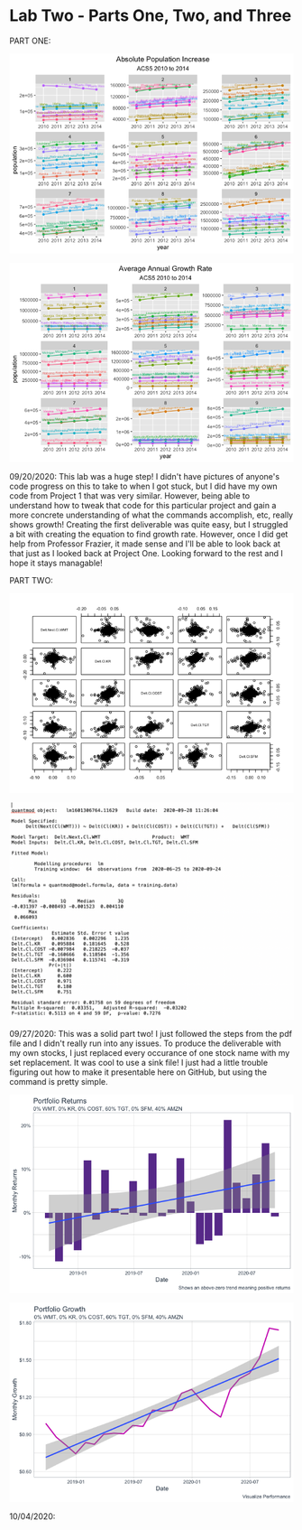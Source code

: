 # Lab Two - Parts One, Two, and Three

PART ONE:

![](absolute_pop_increase.png)

![](avg_annual_growth_rt.png)

09/20/2020: This lab was a huge step! I didn't have pictures of anyone's code progress on this to take to when I got stuck, but I did have my own code from Project 1 that was very similar. However, being able to understand how to tweak that code for this particular project and gain a more concrete understanding of what the commands accomplish, etc, really shows growth! Creating the first deliverable was quite easy, but I struggled a bit with creating the equation to find growth rate. However, once I did get help from Professor Frazier, it made sense and I'll be able to look back at that just as I looked back at Project One. Looking forward to the rest and I hope it stays managable!

PART TWO:

![](lab2_part2_deliverable_1.png)

![](lab2_part2_deliverable2.png)

09/27/2020: This was a solid part two! I just followed the steps from the pdf file and I didn't really run into any issues. To produce the deliverable with my own stocks, I just replaced every occurance of one stock name with my set replacement. It was cool to use a sink file! I just had a little trouble figuring out how to make it presentable here on GitHub, but using the command is pretty simple.

![](lab2_part3_deliverable1.png)

![](lab2_part3_deliverable2.png)

10/04/2020: 
